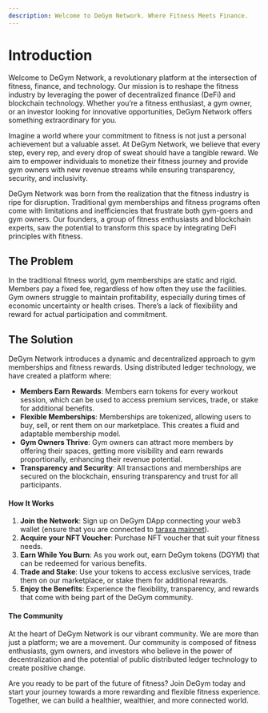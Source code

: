 ```yaml
---
description: Welcome to DeGym Network. Where Fitness Meets Finance.
---
```


# Introduction

Welcome to DeGym Network, a revolutionary platform at the intersection of fitness, finance, and technology. Our mission is to reshape the fitness industry by leveraging the power of decentralized finance (DeFi) and blockchain technology. Whether you’re a fitness enthusiast, a gym owner, or an investor looking for innovative opportunities, DeGym Network offers something extraordinary for you.

Imagine a world where your commitment to fitness is not just a personal achievement but a valuable asset. At DeGym Network, we believe that every step, every rep, and every drop of sweat should have a tangible reward. We aim to empower individuals to monetize their fitness journey and provide gym owners with new revenue streams while ensuring transparency, security, and inclusivity.

DeGym Network was born from the realization that the fitness industry is ripe for disruption. Traditional gym memberships and fitness programs often come with limitations and inefficiencies that frustrate both gym-goers and gym owners. Our founders, a group of fitness enthusiasts and blockchain experts, saw the potential to transform this space by integrating DeFi principles with fitness.

## The Problem

In the traditional fitness world, gym memberships are static and rigid. Members pay a fixed fee, regardless of how often they use the facilities. Gym owners struggle to maintain profitability, especially during times of economic uncertainty or health crises. There’s a lack of flexibility and reward for actual participation and commitment.

## The Solution

DeGym Network introduces a dynamic and decentralized approach to gym memberships and fitness rewards. Using distributed ledger technology, we have created a platform where:

* **Members Earn Rewards**: Members earn tokens for every workout session, which can be used to access premium services, trade, or stake for additional benefits.
* **Flexible Memberships**: Memberships are tokenized, allowing users to buy, sell, or rent them on our marketplace. This creates a fluid and adaptable membership model.
* **Gym Owners Thrive**: Gym owners can attract more members by offering their spaces, getting more visibility and earn rewards proportionally, enhancing their revenue potential.
* **Transparency and Security**: All transactions and memberships are secured on the blockchain, ensuring transparency and trust for all participants.

#### How It Works

1. **Join the Network**: Sign up on DeGym DApp connecting your web3 wallet (ensure that you are connected to [taraxa mainnet](https://docs.taraxa.io/wallet)).
2. **Acquire your NFT Voucher**: Purchase NFT voucher that suit your fitness needs.
3. **Earn While You Burn**: As you work out, earn DeGym tokens (DGYM) that can be redeemed for various benefits.
4. **Trade and Stake**: Use your tokens to access exclusive services, trade them on our marketplace, or stake them for additional rewards.
5. **Enjoy the Benefits**: Experience the flexibility, transparency, and rewards that come with being part of the DeGym community.

#### The Community

At the heart of DeGym Network is our vibrant community. We are more than just a platform; we are a movement. Our community is composed of fitness enthusiasts, gym owners, and investors who believe in the power of decentralization and the potential of public distributed ledger technology to create positive change.

Are you ready to be part of the future of fitness? Join DeGym today and start your journey towards a more rewarding and flexible fitness experience. Together, we can build a healthier, wealthier, and more connected world.
